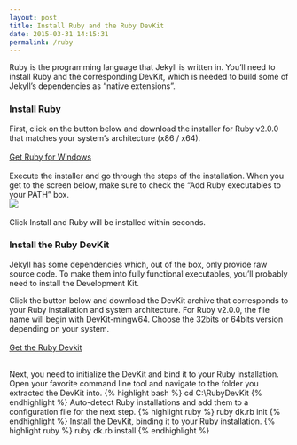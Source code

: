 ```yaml
---
layout: post
title: Install Ruby and the Ruby DevKit
date: 2015-03-31 14:15:31
permalink: /ruby
---
```

Ruby is the programming language that Jekyll is written in. You’ll need to install Ruby and the corresponding DevKit, which is needed to build some of Jekyll’s dependencies as “native extensions”.
<h3>Install Ruby</h3>
First, click on the button below and download the installer for Ruby v2.0.0 that matches your system’s architecture (x86 / x64).<br><br>
<a class=" col-md-6 col-md-offset-3 btn btn-default" href="http://rubyinstaller.org/downloads/" target="_blank">Get Ruby for Windows</a><br><br>
Execute the installer and go through the steps of the installation. When you get to the screen below, make sure to check the “Add Ruby executables to your PATH” box.
<div class="text-center">
	<img src="{{ site.url }}images/ruby-path.png"><br><br>
Click Install and Ruby will be installed within seconds.
</div>
<h3>Install the Ruby DevKit</h3>
Jekyll has some dependencies which, out of the box, only provide raw source code. To make them into fully functional executables, you’ll probably need to install the Development Kit.

Click the button below and download the DevKit archive that corresponds to your Ruby installation and system architecture. For Ruby v2.0.0, the file name will begin with DevKit-mingw64. Choose the 32bits or 64bits version depending on your system.<br><br>
<a class=" col-md-6 col-md-offset-3 btn btn-default" href="http://rubyinstaller.org/downloads/" target="_blank">Get the Ruby Devkit</a><br><br>

Next, you need to initialize the DevKit and bind it to your Ruby installation. Open your favorite command line tool and navigate to the folder you extracted the DevKit into.
{% highlight bash %}
	cd C:\RubyDevKit
{% endhighlight %}
Auto-detect Ruby installations and add them to a configuration file for the next step.
{% highlight ruby %}
	ruby dk.rb init
{% endhighlight %}
Install the DevKit, binding it to your Ruby installation.
{% highlight ruby %}
	ruby dk.rb install
{% endhighlight %}